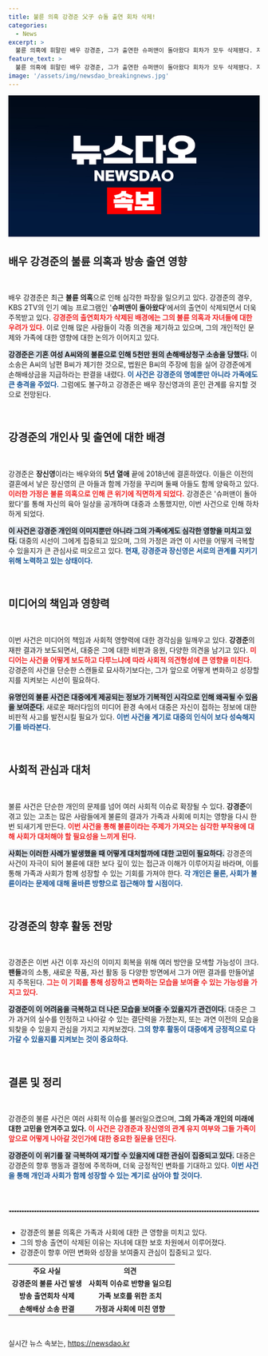 ```yaml
---
title: 불륜 의혹 강경준 父子 슈돌 출연 회차 삭제!
categories:
  - News
excerpt: >
  불륜 의혹에 휘말린 배우 강경준, 그가 출연한 슈퍼맨이 돌아왔다 회차가 모두 삭제됐다. 자녀 보호 차원에서 내려진 이 결정, 그의 혼인 관계는 어떻게 될까? 클릭해서 더 알아보세요!
feature_text: >
  불륜 의혹에 휘말린 배우 강경준, 그가 출연한 슈퍼맨이 돌아왔다 회차가 모두 삭제됐다. 자녀 보호 차원에서 내려진 이 결정, 그의 혼인 관계는 어떻게 될까? 클릭해서 더 알아보세요!
image: '/assets/img/newsdao_breakingnews.jpg'
---
```


<p><img src="/assets/img/newsdao_breakingnews.jpg" alt="implanttips 속보" /></p>

<h2 data-ke-size="size26">배우 강경준의 불륜 의혹과 방송 출연 영향</h2>

<p data-ke-size="size16">&nbsp;</p>

<p>배우 강경준은 최근 <b>불륜 의혹</b>으로 인해 심각한 파장을 일으키고 있다. 강경준의 경우, KBS 2TV의 인기 예능 프로그램인 '<b>슈퍼맨이 돌아왔다</b>'에서의 출연이 삭제되면서 더욱 주목받고 있다. <b><span style="color: #ee2323;">강경준의 출연회차가 삭제된 배경에는 그의 불륜 의혹과 자녀들에 대한 우려가 있다.</span></b> 이로 인해 많은 사람들이 각종 의견을 제기하고 있으며, 그의 개인적인 문제와 가족에 대한 영향에 대한 논의가 이어지고 있다.</p>

<p><b><span style="background-color: #21538527;">강경준은 기혼 여성 A씨와의 불륜으로 인해 5천만 원의 손해배상청구 소송을 당했다.</span></b> 이 소송은 A씨의 남편 B씨가 제기한 것으로, 법원은 B씨의 주장에 힘을 실어 강경준에게 손해배상금을 지급하라는 판결을 내렸다. <b><span style="color: #1a5490;">이 사건은 강경준의 명예뿐만 아니라 가족에도 큰 충격을 주었다.</span></b> 그럼에도 불구하고 강경준은 배우 장신영과의 혼인 관계를 유지할 것으로 전망된다.</p>

<p data-ke-size="size16">&nbsp;</p>

<h2 data-ke-size="size26">강경준의 개인사 및 출연에 대한 배경</h2>

<p data-ke-size="size16">&nbsp;</p>

<p>강경준은 <b>장신영</b>이라는 배우와의 <b>5년 열애</b> 끝에 2018년에 결혼하였다. 이들은 이전의 결혼에서 낳은 장신영의 큰 아들과 함께 가정을 꾸리며 둘째 아들도 함께 양육하고 있다. <b><span style="color: #ee2323;">이러한 가정은 불륜 의혹으로 인해 큰 위기에 직면하게 되었다.</span></b> 강경준은 '슈퍼맨이 돌아왔다'를 통해 자신의 육아 일상을 공개하며 대중과 소통했지만, 이번 사건으로 인해 하차하게 되었다.</p>

<p><b><span style="background-color: #21538527;">이 사건은 강경준 개인의 이미지뿐만 아니라 그의 가족에게도 심각한 영향을 미치고 있다.</span></b> 대중의 시선이 그에게 집중되고 있으며, 그의 가정은 과연 이 시련을 어떻게 극복할 수 있을지가 큰 관심사로 떠오르고 있다. <b><span style="color: #1a5490;">현재, 강경준과 장신영은 서로의 관계를 지키기 위해 노력하고 있는 상태이다.</span></b></p>

<p data-ke-size="size16">&nbsp;</p>

<h2 data-ke-size="size26">미디어의 책임과 영향력</h2>

<p data-ke-size="size16">&nbsp;</p>

<p>이번 사건은 미디어의 책임과 사회적 영향력에 대한 경각심을 일깨우고 있다. <b>강경준</b>의 재판 결과가 보도되면서, 대중은 그에 대한 비판과 응원, 다양한 의견을 남기고 있다. <b><span style="color: #ee2323;">미디어는 사건을 어떻게 보도하고 다루느냐에 따라 사회적 의견형성에 큰 영향을 미친다.</span></b> 강경준의 사건을 단순한 스캔들로 묘사하기보다는, 그가 앞으로 어떻게 변화하고 성장할지를 지켜보는 시선이 필요하다.</p>

<p><b><span style="background-color: #21538527;">유명인의 불륜 사건은 대중에게 제공되는 정보가 기복적인 시각으로 인해 왜곡될 수 있음을 보여준다.</span></b> 새로운 패러다임의 미디어 환경 속에서 대중은 자신이 접하는 정보에 대한 비판적 사고를 발전시킬 필요가 있다. <b><span style="color: #1a5490;">이번 사건을 계기로 대중의 인식이 보다 성숙해지기를 바라본다.</span></b></p>

<p data-ke-size="size16">&nbsp;</p>

<h2 data-ke-size="size26">사회적 관심과 대처</h2>

<p data-ke-size="size16">&nbsp;</p>

<p>불륜 사건은 단순한 개인의 문제를 넘어 여러 사회적 이슈로 확장될 수 있다. <b>강경준</b>이 겪고 있는 고초는 많은 사람들에게 불륜의 결과가 가족과 사회에 미치는 영향을 다시 한번 되새기게 만든다. <b><span style="color: #ee2323;">이번 사건을 통해 불륜이라는 주제가 가져오는 심각한 부작용에 대해 사회가 대처해야 할 필요성을 느끼게 된다.</span></b> </p>

<p><b><span style="background-color: #21538527;">사회는 이러한 사례가 발생했을 때 어떻게 대처할까에 대한 고민이 필요하다.</span></b> 강경준의 사건이 자극이 되어 불륜에 대한 보다 깊이 있는 접근과 이해가 이루어지길 바라며, 이를 통해 가족과 사회가 함께 성장할 수 있는 기회를 가져야 한다. <b><span style="color: #1a5490;">각 개인은 물론, 사회가 불륜이라는 문제에 대해 올바른 방향으로 접근해야 할 시점이다.</span></b></p>

<p data-ke-size="size16">&nbsp;</p>

<h2 data-ke-size="size26">강경준의 향후 활동 전망</h2>

<p data-ke-size="size16">&nbsp;</p>

<p>강경준은 이번 사건 이후 자신의 이미지 회복을 위해 여러 방안을 모색할 가능성이 크다. <b>팬들</b>과의 소통, 새로운 작품, 자선 활동 등 다양한 방면에서 그가 어떤 결과를 만들어낼지 주목된다. <b><span style="color: #ee2323;">그는 이 기회를 통해 성장하고 변화하는 모습을 보여줄 수 있는 가능성을 가지고 있다.</span></b> </p>

<p><b><span style="background-color: #21538527;">강경준이 이 어려움을 극복하고 더 나은 모습을 보여줄 수 있을지가 관건이다.</span></b> 대중은 그가 과거의 실수를 인정하고 나아갈 수 있는 결단력을 가졌는지, 또는 과연 이전의 모습을 되찾을 수 있을지 관심을 가지고 지켜보겠다. <b><span style="color: #1a5490;">그의 향후 활동이 대중에게 긍정적으로 다가갈 수 있을지를 지켜보는 것이 중요하다.</span></b></p>

<p data-ke-size="size16">&nbsp;</p>

<h2 data-ke-size="size26">결론 및 정리</h2>

<p data-ke-size="size16">&nbsp;</p>

<p>강경준의 불륜 사건은 여러 사회적 이슈를 불러일으켰으며, <b>그의 가족과 개인의 미래에 대한 고민을 안겨주고 있다.</b> <b><span style="color: #ee2323;">이 사건은 강경준과 장신영의 관계 유지 여부와 그들 가족이 앞으로 어떻게 나아갈 것인가에 대한 중요한 질문을 던진다.</span></b> </p>

<p><b><span style="background-color: #21538527;">강경준이 이 위기를 잘 극복하여 재기할 수 있을지에 대한 관심이 집중되고 있다.</span></b> 대중은 강경준의 향후 행동과 결정에 주목하며, 더욱 긍정적인 변화를 기대하고 있다. <b><span style="color: #1a5490;">이번 사건을 통해 개인과 사회가 함께 성장할 수 있는 계기로 삼아야 할 것이다.</span></b></p>

<p data-ke-size="size16">&nbsp;</p>

<hr style="border: 1px dashed #dddddd; margin: 30px 0;">

<ul>
    <li>강경준의 불륜 의혹은 가족과 사회에 대한 큰 영향을 미치고 있다.</li>
    <li>그의 방송 출연이 삭제된 이유는 자녀에 대한 보호 차원에서 이루어졌다.</li>
    <li>강경준이 향후 어떤 변화와 성장을 보여줄지 관심이 집중되고 있다.</li>
</ul>

<table style="width: 100%; border-collapse: collapse;">
    <tr>
        <td style="text-align: center; height: 17px;"><b>주요 사실</b></td>
        <td style="text-align: center; height: 17px;"><b>의견</b></td>
    </tr>
    <tr>
        <td style="text-align: center; height: 17px;"><b>강경준의 불륜 사건 발생</b></td>
        <td style="text-align: center; height: 17px;"><b>사회적 이슈로 반향을 일으킴</b></td>
    </tr>
    <tr>
        <td style="text-align: center; height: 17px;"><b>방송 출연회차 삭제</b></td>
        <td style="text-align: center; height: 17px;"><b>가족 보호를 위한 조치</b></td>
    </tr>
    <tr>
        <td style="text-align: center; height: 17px;"><b>손해배상 소송 판결</b></td>
        <td style="text-align: center; height: 17px;"><b>가정과 사회에 미친 영향</b></td>
    </tr>
</table>

<p data-ke-size="size16">&nbsp;</p>
실시간 뉴스 속보는, <a href="https://newsdao.kr" rel="dofollow">https://newsdao.kr</a>


